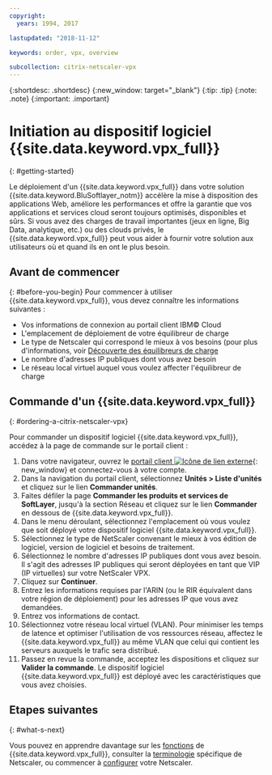 ```yaml
---
copyright:
  years: 1994, 2017

lastupdated: "2018-11-12"

keywords: order, vpx, overview

subcollection: citrix-netscaler-vpx
---
```


{:shortdesc: .shortdesc}
{:new_window: target="_blank"}
{:tip: .tip}
{:note: .note}
{:important: .important}

# Initiation au dispositif logiciel {{site.data.keyword.vpx_full}}
{: #getting-started}

Le déploiement d'un {{site.data.keyword.vpx_full}} dans votre solution {{site.data.keyword.BluSoftlayer_notm}} accélère la mise à disposition des applications Web, améliore les performances et offre la garantie que vos applications et services cloud seront toujours optimisés, disponibles et sûrs. Si vous avez des charges de travail importantes (jeux en ligne, Big Data, analytique, etc.) ou des clouds privés, le {{site.data.keyword.vpx_full}} peut vous aider à fournir votre solution aux utilisateurs où et quand ils en ont le plus besoin.

## Avant de commencer
{: #before-you-begin}
Pour commencer à utiliser {{site.data.keyword.vpx_full}}, vous devez connaître les informations suivantes :

* Vos informations de connexion au portail client IBM© Cloud
* L'emplacement de déploiement de votre équilibreur de charge
* Le type de Netscaler qui correspond le mieux à vos besoins (pour plus d'informations, voir [Découverte des équilibreurs de charge](/docs/infrastructure/loadbalancer-service?topic=loadbalancer-service-explore)
* Le nombre d'adresses IP publiques dont vous avez besoin
* Le réseau local virtuel auquel vous voulez affecter l'équilibreur de charge

## Commande d'un {{site.data.keyword.vpx_full}}
{: #ordering-a-citrix-netscaler-vpx}

Pour commander un dispositif logiciel {{site.data.keyword.vpx_full}}, accédez à la page de commande sur le portail client :

1. Dans votre navigateur, ouvrez le [portail client ![Icône de lien externe](../../icons/launch-glyph.svg "Icône de lien externe")](https://control.softlayer.com/){: new_window} et connectez-vous à votre compte.
2. Dans la navigation du portail client, sélectionnez **Unités > Liste d'unités** et cliquez sur le lien **Commander unités**.
3. Faites défiler la page **Commander les produits et services de SoftLayer**, jusqu'à la section Réseau et cliquez sur le lien **Commander** en dessous de {{site.data.keyword.vpx_full}}.
4. Dans le menu déroulant, sélectionnez l'emplacement où vous voulez que soit déployé votre dispositif logiciel {{site.data.keyword.vpx_full}}.  
5. Sélectionnez le type de NetScaler convenant le mieux à vos édition de logiciel, version de logiciel et besoins de traitement.
6. Sélectionnez le nombre d'adresses IP publiques dont vous avez besoin.  
	Il s'agit des adresses IP publiques qui seront déployées en tant que VIP (IP virtuelles) sur votre NetScaler VPX.
7. Cliquez sur **Continuer**.
8. Entrez les informations requises par l'ARIN (ou le RIR équivalent dans votre région de déploiement) pour les adresses IP que vous avez demandées.
9. Entrez vos informations de contact.
10. Sélectionnez votre réseau local virtuel (VLAN).
	Pour minimiser les temps de latence et optimiser l'utilisation de vos ressources réseau, affectez le {{site.data.keyword.vpx_full}} au même VLAN que celui qui contient les serveurs auxquels le trafic sera distribué.
11. Passez en revue la commande, acceptez les dispositions et cliquez sur **Valider la commande**. Le dispositif logiciel {{site.data.keyword.vpx_full}} est déployé avec les caractéristiques que vous avez choisies.

## Etapes suivantes
{: #what-s-next}

Vous pouvez en apprendre davantage sur les [fonctions](/docs/infrastructure/citrix-netscaler-vpx?topic=citrix-netscaler-vpx-about-citrix-netscaler-vpx) de {{site.data.keyword.vpx_full}}, consulter la [terminologie](/docs/infrastructure/citrix-netscaler-vpx?topic=citrix-netscaler-vpx-citrix-netscaler-vpx-terminology) spécifique de Netscaler, ou commencer à [configurer](/docs/infrastructure/citrix-netscaler-vpx?topic=citrix-netscaler-vpx-basic-load-balancing-configuration) votre Netscaler.
